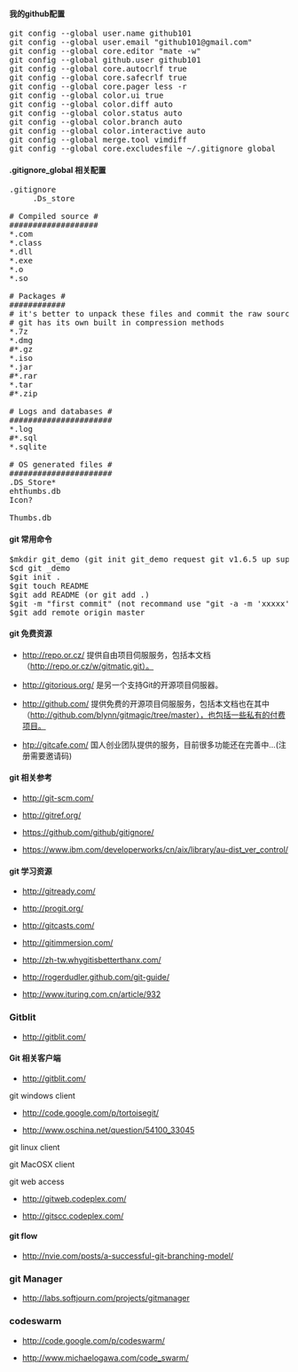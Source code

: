 #### 我的github配置
<pre>
git config --global user.name github101
git config --global user.email "github101@gmail.com"
git config --global core.editor "mate -w"
git config --global github.user github101
git config --global core.autocrlf true
git config --global core.safecrlf true
git config --global core.pager less -r
git config --global color.ui true
git config --global color.diff auto
git config --global color.status auto
git config --global color.branch auto
git config --global color.interactive auto
git config --global merge.tool vimdiff
git config --global core.excludesfile ~/.gitignore_global
</pre>

#### .gitignore_global 相关配置
<pre>
.gitignore
     .Ds_store

# Compiled source #
###################
*.com
*.class
*.dll
*.exe
*.o
*.so

# Packages #
############
# it's better to unpack these files and commit the raw source
# git has its own built in compression methods
*.7z
*.dmg
#*.gz
*.iso
*.jar
#*.rar
*.tar
#*.zip

# Logs and databases #
######################
*.log
#*.sql
*.sqlite

# OS generated files #
######################
.DS_Store*
ehthumbs.db
Icon?

Thumbs.db
</pre>


#### git 常用命令
<pre>
$mkdir git_demo (git init git_demo request git v1.6.5 up support)
$cd git _demo
$git init .
$git touch README
$git add README (or git add .)
$git -m "first commit" (not recommand use "git -a -m 'xxxxx'")
$git add remote origin master 
</pre>


#### git 免费资源
* <http://repo.or.cz/> 提供自由项目伺服服务，包括本文档（http://repo.or.cz/w/gitmatic.git）。

* <http://gitorious.org/> 是另一个支持Git的开源项目伺服器。

* <http://github.com/> 提供免费的开源项目伺服服务，包括本文档也在其中（http://github.com/blynn/gitmagic/tree/master），也包括一些私有的付费项目。

* <htp://gitcafe.com/> 国人创业团队提供的服务，目前很多功能还在完善中…(注册需要邀请码)


#### git 相关参考
* <http://git-scm.com/>

* <http://gitref.org/>

* <https://github.com/github/gitignore/>

* <https://www.ibm.com/developerworks/cn/aix/library/au-dist_ver_control/>


#### git 学习资源
* <http://gitready.com/>

* <http://progit.org/>

* <http://gitcasts.com/>

* <http://gitimmersion.com/>

* <http://zh-tw.whygitisbetterthanx.com/>

* <http://rogerdudler.github.com/git-guide/>

* <http://www.ituring.com.cn/article/932>


### Gitblit
* <http://gitblit.com/>

#### Git 相关客户端

* <http://gitblit.com/>

git windows client

* <http://code.google.com/p/tortoisegit/>

* <http://www.oschina.net/question/54100_33045>

git linux client

git MacOSX client


git web access

* <http://gitweb.codeplex.com/>

* <http://gitscc.codeplex.com/>

#### git flow 
* <http://nvie.com/posts/a-successful-git-branching-model/>

### git Manager
* <http://labs.softjourn.com/projects/gitmanager>

### codeswarm
* <http://code.google.com/p/codeswarm/>

* <http://www.michaelogawa.com/code_swarm/>
